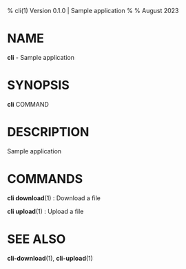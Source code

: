% cli(1) Version 0.1.0 | Sample application
% 
% August 2023

NAME
==================================================

**cli** - Sample application

SYNOPSIS
==================================================

**cli** COMMAND

DESCRIPTION
==================================================

Sample application


COMMANDS
==================================================

**cli download**(1)
:    Download a file

**cli upload**(1)
:    Upload a file


SEE ALSO
==================================================

**cli-download**(1), **cli-upload**(1)


